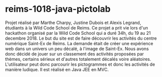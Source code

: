 # reims-1018-java-pictolab

Projet réalisé par Marthe Charpy, Justine Dubois et Alexis Legrand, étudiants à la Wild Code School de Reims.
Ce projet a prit vie lors d'un hackathon organisé par la Wild Code School qui a duré 34h, du 19 au 21 decembre 2018.
Le but du site est de faire découvrir les activités du centre numérique Saint-Ex de Reims. La demande était de créer une expérience web dans un univers un peu décalé, à l'image de Saint-Ex. Nous avons donc décidé de jouer sur un classement des activités proposées par thèmes, certains sérieux et d'autres totalement décalés voire aléatoires. L'utilisateur peut donc parcourir les pictogrammes et donc les activités de manière ludique.
Il est réalisé en Java JEE en MVC.
